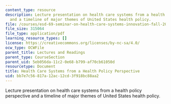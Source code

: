```yaml
---
content_type: resource
description: Lecture presentation on health care systems from a health policy perspective
  and a timeline of major themes of United States health policy.
file: /courses/esd-69-seminar-on-health-care-systems-innovation-fall-2010/bb7e7c56817a12ac12cd3f918bc88aa2_MITESD_69F10_lecture2.pdf
file_size: 315064
file_type: application/pdf
learning_resource_types: []
license: https://creativecommons.org/licenses/by-nc-sa/4.0/
ocw_type: OCWFile
parent_title: Lectures and Readings
parent_type: CourseSection
parent_uid: 5eb056da-11c2-0e68-b799-af70cb61050d
resourcetype: Document
title: Health Care Systems from a Health Policy Perspective
uid: bb7e7c56-817a-12ac-12cd-3f918bc88aa2
---
```

Lecture presentation on health care systems from a health policy perspective and a timeline of major themes of United States health policy.